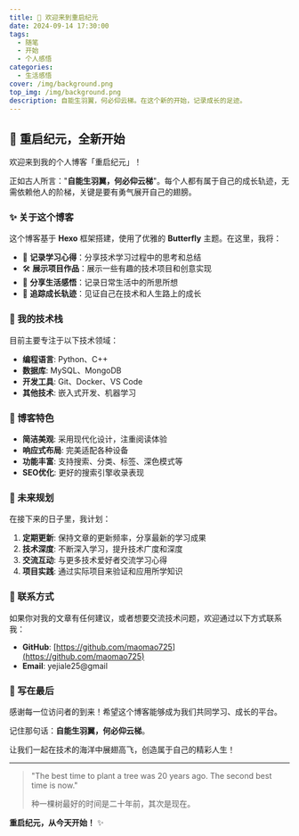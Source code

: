 ```yaml
---
title: 🚀 欢迎来到重启纪元
date: 2024-09-14 17:30:00
tags:
  - 随笔
  - 开始
  - 个人感悟
categories:
  - 生活感悟
cover: /img/background.png
top_img: /img/background.png
description: 自能生羽翼，何必仰云梯。在这个新的开始，记录成长的足迹。
---
```


## 🎉 重启纪元，全新开始

欢迎来到我的个人博客「重启纪元」！

正如古人所言："**自能生羽翼，何必仰云梯**"。每个人都有属于自己的成长轨迹，无需依赖他人的阶梯，关键是要有勇气展开自己的翅膀。

### ✨ 关于这个博客

这个博客基于 **Hexo** 框架搭建，使用了优雅的 **Butterfly** 主题。在这里，我将：

- 📝 **记录学习心得**：分享技术学习过程中的思考和总结
- 🛠️ **展示项目作品**：展示一些有趣的技术项目和创意实现
- 💭 **分享生活感悟**：记录日常生活中的所思所想
- 🌱 **追踪成长轨迹**：见证自己在技术和人生路上的成长

### 🎯 我的技术栈

目前主要专注于以下技术领域：

- **编程语言**: Python、C++
- **数据库**: MySQL、MongoDB
- **开发工具**: Git、Docker、VS Code
- **其他技术**: 嵌入式开发、机器学习

### 🌟 博客特色

- **简洁美观**: 采用现代化设计，注重阅读体验
- **响应式布局**: 完美适配各种设备
- **功能丰富**: 支持搜索、分类、标签、深色模式等
- **SEO优化**: 更好的搜索引擎收录表现

### 🚀 未来规划

在接下来的日子里，我计划：

1. **定期更新**: 保持文章的更新频率，分享最新的学习成果
2. **技术深度**: 不断深入学习，提升技术广度和深度
3. **交流互动**: 与更多技术爱好者交流学习心得
4. **项目实践**: 通过实际项目来验证和应用所学知识

### 💬 联系方式

如果你对我的文章有任何建议，或者想要交流技术问题，欢迎通过以下方式联系我：

- **GitHub**: [https://github.com/maomao725](https://github.com/maomao725)
- **Email**: yejiale25@gmail

### 🎊 写在最后

感谢每一位访问者的到来！希望这个博客能够成为我们共同学习、成长的平台。

记住那句话：**自能生羽翼，何必仰云梯**。

让我们一起在技术的海洋中展翅高飞，创造属于自己的精彩人生！

---

> "The best time to plant a tree was 20 years ago. The second best time is now."
>
> 种一棵树最好的时间是二十年前，其次是现在。

**重启纪元，从今天开始！** ✨